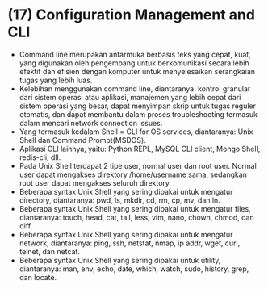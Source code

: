 # (17) Configuration Management and CLI
- Command line merupakan antarmuka berbasis teks yang cepat, kuat, yang digunakan oleh pengembang untuk berkomunikasi secara lebih efektif dan efisien dengan komputer untuk menyelesaikan serangkaian tugas yang lebih luas.
- Kelebihan menggunakan command line, diantaranya: kontrol granular dari sistem operasi atau aplikasi, manajemen yang lebih cepat dari sistem operasi yang besar, dapat menyimpan skrip untuk tugas reguler otomatis, dan dapat membantu dalam proses troubleshooting termasuk dalam mencari network connection issues.
- Yang termasuk kedalam Shell = CLI for OS services, diantaranya: Unix Shell dan Command Prompt(MSDOS).
- Aplikasi CLI lainnya, yaitu: Python REPL, MySQL CLI client, Mongo Shell, redis-cli, dll.
- Pada Unix Shell terdapat 2 tipe user, normal user dan root user. Normal user dapat mengakses direktory /home/username sama, sedangkan root user dapat mengakses seluruh direktory.
- Beberapa syntax Unix Shell yang sering dipakai untuk mengatur directory, diantaranya: pwd, ls, mkdir, cd, rm, cp, mv, dan ln.
- Beberapa syntax Unix Shell yang sering dipakai untuk mengatur files, diantaranya: touch, head, cat, tail, less, vim, nano, chown, chmod, dan diff.
- Beberapa syntax Unix Shell yang sering dipakai untuk mengatur network, diantaranya: ping, ssh, netstat, nmap, ip addr, wget, curl, telnet, dan netcat.
- Beberapa syntax Unix Shell yang sering dipakai untuk utility, diantaranya: man, env, echo, date, which, watch, sudo, history, grep, dan locate.